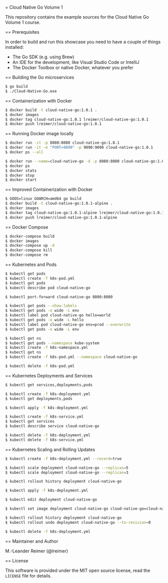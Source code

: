 
= Cloud Native Go Volume 1

This repository contains the example sources for the Cloud Native Go Volume 1 course.

== Prerequisites

In order to build and run this showcase you need to have a couple of things installed:

* The Go SDK (e.g. using Brew)
* An IDE for the development, like Visual Studio Code or IntelliJ
* The Docker Toolbox or native Docker, whatever you prefer

== Building the Go microservices

```bash
$ go build
$ ./Cloud-Native-Go.exe
```

== Containerization with Docker

```bash
$ docker build -t cloud-native-go:1.0.1 .
$ docker images
$ docker tag cloud-native-go:1.0.1 lreimer/cloud-native-go:1.0.1
$ docker push lreimer/cloud-native-go:1.0.1
```

== Running Docker image locally

```bash
$ docker run -it -p 8080:8080 cloud-native-go:1.0.1
$ docker run -it -e "PORT=9090" -p 9090:9090 cloud-native-go:1.0.1
$ docker ps --all

$ docker run --name=cloud-native-go -d -p 8080:8080 cloud-native-go:1.0.1
$ docker ps
$ docker stats
$ docker stop
$ docker start
```

== Improved Containerization with Docker

```bash
$ GOOS=linux GOARCH=amd64 go build
$ docker build -t cloud-native-go:1.0.1-alpine .
$ docker images
$ docker tag cloud-native-go:1.0.1-alpine lreimer/cloud-native-go:1.0.1-alpine
$ docker push lreimer/cloud-native-go:1.0.1-alpine
```

== Docker Compose

```bash
$ docker-compose build
$ docker images
$ docker-compose up -d
$ docker-compose kill
$ docker-compose rm
```

== Kubernetes and Pods

```bash
$ kubectl get pods
$ kubectl create -f k8s-pod.yml
$ kubectl get pods
$ kubectl describe pod cloud-native-go

$ kubectl port-forward cloud-native-go 8080:8080

$ kubectl get pods --show-labels
$ kubectl get pods -o wide -L env
$ kubectl label pod cloud-native-go hello=world
$ kubectl get pods -o wide -L hello
$ kubectl label pod cloud-native-go env=prod --overwrite
$ kubectl get pods -o wide -L env

$ kubectl get ns
$ kubectl get pods --namespace kube-system
$ kubectl create -f k8s-namespace.yml
$ kubectl get ns
$ kubectl create -f k8s-pod.yml --namespace cloud-native-go

$ kubectl delete -f k8s-pod.yml
```

== Kubernetes Deployments and Services

```bash
$ kubectl get services,deployments,pods

$ kubectl create -f k8s-deployment.yml
$ kubectl get deployments,pods

$ kubectl apply -f k8s-deployment.yml

$ kubectl create -f k8s-service.yml
$ kubectl get services
$ kubectl describe service cloud-native-go

$ kubectl delete -f k8s-deployment.yml
$ kubectl delete -f k8s-service.yml
```

== Kubernetes Scaling and Rolling Updates

```bash
$ kubectl create -f k8s-deployment.yml --record=true

$ kubectl scale deployment cloud-native-go --replicas=5
$ kubectl scale deployment cloud-native-go --replicas=3

$ kubectl rollout history deployment cloud-native-go

$ kubectl apply -f k8s-deployment.yml

$ kubectl edit deployment cloud-native-go

$ kubectl set image deployment cloud-native-go cloud-native-go=cloud-native-go:1.0.2

$ kubectl rollout history deployment cloud-native-go
$ kubectl rollout undo deployment cloud-native-go --to-revision=0

$ kubectl delete -f k8s-deployment.yml
```

== Maintainer and Author

M.-Leander Reimer (@lreimer)

== License

This software is provided under the MIT open source license, read the `LICENSE` file for details.
